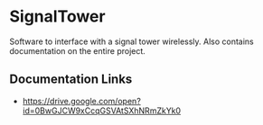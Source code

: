 # SignalTower
Software to interface with a signal tower wirelessly. Also contains documentation on the entire project.

## Documentation Links
- https://drive.google.com/open?id=0BwGJCW9xCcqGSVAtSXhNRmZkYk0

